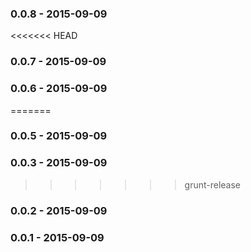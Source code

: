 ### 0.0.8 - 2015-09-09
<<<<<<< HEAD
### 0.0.7 - 2015-09-09
### 0.0.6 - 2015-09-09
=======
### 0.0.5 - 2015-09-09
### 0.0.3 - 2015-09-09
>>>>>>> grunt-release
### 0.0.2 - 2015-09-09
### 0.0.1 - 2015-09-09
